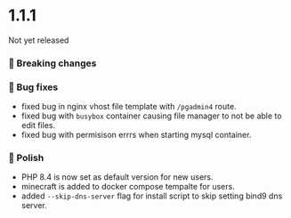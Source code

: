# 1.1.1

Not yet released


### 🚀 Breaking changes


### 🐛 Bug fixes
- fixed bug in nginx vhost file template with `/pgadmin4` route.
- fixed bug with `busybox` container causing file manager to not be able to edit files.
- fixed bug with permisison errrs when starting mysql container.

### 💅 Polish
- PHP 8.4 is now set as default version for new users.
- minecraft is added to docker compose tempalte for users.
- added `--skip-dns-server` flag for install script to skip setting bind9 dns server.
